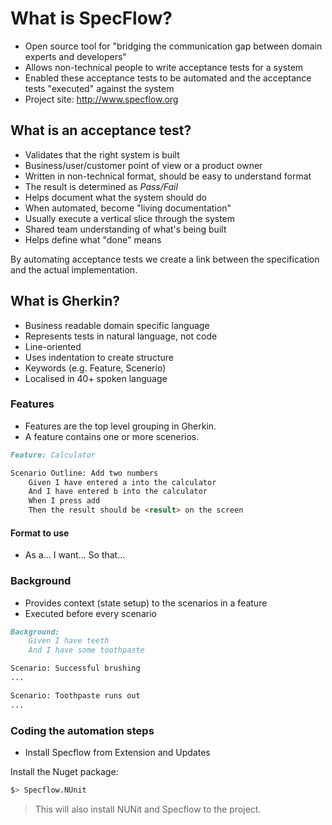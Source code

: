 # What is SpecFlow?

- Open source tool for "bridging the communication gap between domain experts and developers"
- Allows non-technical people to write acceptance tests for a system
- Enabled these acceptance tests to be automated and the acceptance tests "executed" against the system
- Project site: http://www.specflow.org

## What is an acceptance test?

- Validates that the right system is built
- Business/user/customer point of view or a product owner
- Written in non-technical format, should be easy to understand format
- The result is determined as *Pass/Fail*
- Helps document what the system should do
- When automated, become "living documentation"
- Usually execute a vertical slice through the system
- Shared team understanding of what's being built
- Helps define what "done" means

By automating acceptance tests we create a link between the specification and the actual implementation.

## What is Gherkin?

- Business readable domain specific language
- Represents tests in natural language, not code
- Line-oriented
- Uses indentation to create structure
- Keywords (e.g. Feature, Scenerio)
- Localised in 40+ spoken language

### Features
- Features are the top level grouping in Gherkin.
- A feature contains one or more scenerios.

```md
Feature: Calculator

Scenario Outline: Add two numbers
    Given I have entered a into the calculator 
    And I have entered b into the calculator 
    When I press add
    Then the result should be <result> on the screen 
```

#### Format to use
- As a... I want... So that...

### Background

- Provides context (state setup) to the scenarios in a feature
- Executed before every scenario

```md
Background:
	Given I have teeth
	And I have some toothpaste

Scenario: Successful brushing
...

Scenario: Toothpaste runs out
...
```

### Coding the automation steps

- Install Specflow from Extension and Updates

Install the Nuget package:

```bash
$> Specflow.NUnit
```

> This will also install NUNit and Specflow to the project.

